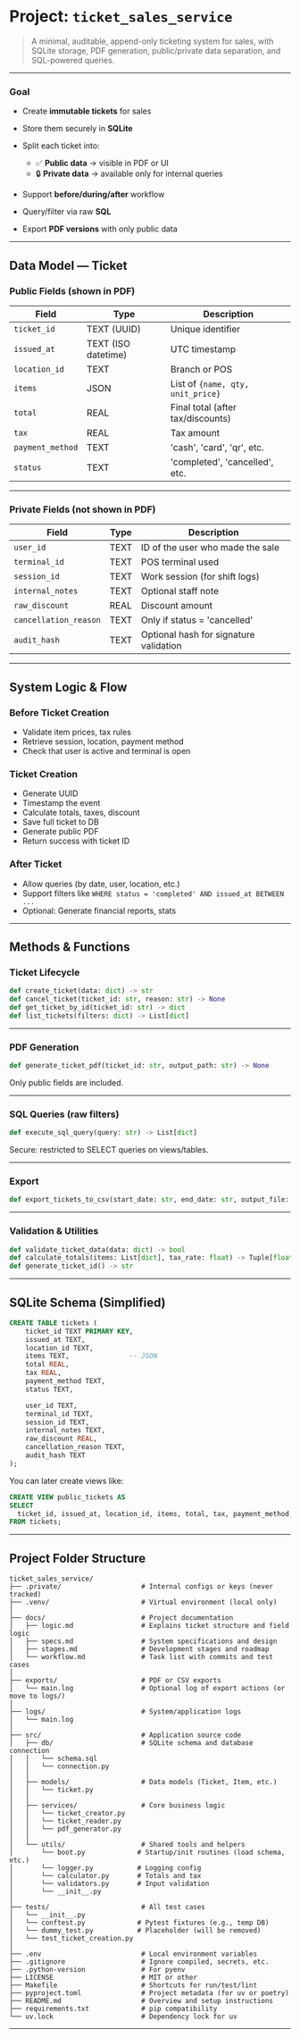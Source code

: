 # Project: `ticket_sales_service`

> A minimal, auditable, append-only ticketing system for sales, with SQLite storage, PDF generation, public/private data separation, and SQL-powered queries.

---

### Goal

* Create **immutable tickets** for sales
* Store them securely in **SQLite**
* Split each ticket into:

  * ✅ **Public data** → visible in PDF or UI
  * 🔒 **Private data** → available only for internal queries
* Support **before/during/after** workflow
* Query/filter via raw **SQL**
* Export **PDF versions** with only public data

---

## Data Model — Ticket

### Public Fields (shown in PDF)

| Field            | Type                | Description                       |
| ---------------- | ------------------- | --------------------------------- |
| `ticket_id`      | TEXT (UUID)         | Unique identifier                 |
| `issued_at`      | TEXT (ISO datetime) | UTC timestamp                     |
| `location_id`    | TEXT                | Branch or POS                     |
| `items`          | JSON                | List of `{name, qty, unit_price}` |
| `total`          | REAL                | Final total (after tax/discounts) |
| `tax`            | REAL                | Tax amount                        |
| `payment_method` | TEXT                | 'cash', 'card', 'qr', etc.        |
| `status`         | TEXT                | 'completed', 'cancelled', etc.    |

---

### Private Fields (not shown in PDF)

| Field                 | Type | Description                            |
| --------------------- | ---- | -------------------------------------- |
| `user_id`             | TEXT | ID of the user who made the sale       |
| `terminal_id`         | TEXT | POS terminal used                      |
| `session_id`          | TEXT | Work session (for shift logs)          |
| `internal_notes`      | TEXT | Optional staff note                    |
| `raw_discount`        | REAL | Discount amount                        |
| `cancellation_reason` | TEXT | Only if status = 'cancelled'           |
| `audit_hash`          | TEXT | Optional hash for signature validation |

---

## System Logic & Flow

### Before Ticket Creation

* Validate item prices, tax rules
* Retrieve session, location, payment method
* Check that user is active and terminal is open

### Ticket Creation

* Generate UUID
* Timestamp the event
* Calculate totals, taxes, discount
* Save full ticket to DB
* Generate public PDF
* Return success with ticket ID

### After Ticket

* Allow queries (by date, user, location, etc.)
* Support filters like `WHERE status = 'completed' AND issued_at BETWEEN ...`
* Optional: Generate financial reports, stats

---

## Methods & Functions

### Ticket Lifecycle

```python
def create_ticket(data: dict) -> str
def cancel_ticket(ticket_id: str, reason: str) -> None
def get_ticket_by_id(ticket_id: str) -> dict
def list_tickets(filters: dict) -> List[dict]
```

---

### PDF Generation

```python
def generate_ticket_pdf(ticket_id: str, output_path: str) -> None
```

Only public fields are included.

---

### SQL Queries (raw filters)

```python
def execute_sql_query(query: str) -> List[dict]
```

Secure: restricted to SELECT queries on views/tables.

---

### Export

```python
def export_tickets_to_csv(start_date: str, end_date: str, output_file: str) -> None
```

---

### Validation & Utilities

```python
def validate_ticket_data(data: dict) -> bool
def calculate_totals(items: List[dict], tax_rate: float) -> Tuple[float, float]
def generate_ticket_id() -> str
```

---

## SQLite Schema (Simplified)

```sql
CREATE TABLE tickets (
    ticket_id TEXT PRIMARY KEY,
    issued_at TEXT,
    location_id TEXT,
    items TEXT,               -- JSON
    total REAL,
    tax REAL,
    payment_method TEXT,
    status TEXT,

    user_id TEXT,
    terminal_id TEXT,
    session_id TEXT,
    internal_notes TEXT,
    raw_discount REAL,
    cancellation_reason TEXT,
    audit_hash TEXT
);
```

You can later create views like:

```sql
CREATE VIEW public_tickets AS
SELECT
  ticket_id, issued_at, location_id, items, total, tax, payment_method, status
FROM tickets;
```

---

## Project Folder Structure

```
ticket_sales_service/
├── .private/                    # Internal configs or keys (never tracked)
├── .venv/                       # Virtual environment (local only)
│
├── docs/                        # Project documentation
│   ├── logic.md                 # Explains ticket structure and field logic
│   ├── specs.md                 # System specifications and design
│   ├── stages.md                # Development stages and roadmap
│   └── workflow.md              # Task list with commits and test cases
│
├── exports/                     # PDF or CSV exports
│   └── main.log                 # Optional log of export actions (or move to logs/)
│
├── logs/                        # System/application logs
│   └── main.log
│
├── src/                         # Application source code
│   ├── db/                      # SQLite schema and database connection
│   │   └── schema.sql
│   │   └── connection.py
│   │
│   ├── models/                  # Data models (Ticket, Item, etc.)
│   │   └── ticket.py
│   │
│   ├── services/                # Core business logic
│   │   └── ticket_creator.py
│   │   └── ticket_reader.py
│   │   └── pdf_generator.py
│   │
│   └── utils/                   # Shared tools and helpers
│       └── boot.py             # Startup/init routines (load schema, etc.)
│       └── logger.py           # Logging config
│       └── calculator.py       # Totals and tax
│       └── validators.py       # Input validation
│       └── __init__.py
│
├── tests/                       # All test cases
│   └── __init__.py
│   └── conftest.py             # Pytest fixtures (e.g., temp DB)
│   └── dummy_test.py           # Placeholder (will be removed)
│   └── test_ticket_creation.py
│
├── .env                         # Local environment variables
├── .gitignore                   # Ignore compiled, secrets, etc.
├── .python-version              # For pyenv
├── LICENSE                      # MIT or other
├── Makefile                     # Shortcuts for run/test/lint
├── pyproject.toml               # Project metadata (for uv or poetry)
├── README.md                    # Overview and setup instructions
├── requirements.txt             # pip compatibility
└── uv.lock                      # Dependency lock for uv

```

---
